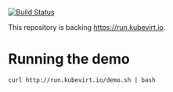 [![Build Status](https://travis-ci.org/kubevirt/run.svg?branch=master)](https://travis-ci.org/kubevirt/run)

This repository is backing <https://run.kubevirt.io>.

# Running the demo
```
curl http://run.kubevirt.io/demo.sh | bash
```
